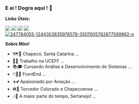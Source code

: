 ### E ai ! Dogra aqui ! 👋

<strong>Links Úteis:</strong>

<div> 
  <a href="https://www.youtube.com/douglaspwf" target="_blank"><img src="https://img.shields.io/badge/YouTube-FF0000?style=for-the-badge&logo=youtube&logoColor=white" target="_blank"></a>
  <a href="https://instagram.com/copperzera" target="_blank"><img src="https://img.shields.io/badge/-Instagram-%23E4405F?style=for-the-badge&logo=instagram&logoColor=white" target="_blank"></a>
 	<a href="https://www.twitch.tv/copperzera" target="_blank"><img src="https://img.shields.io/badge/Twitch-9146FF?style=for-the-badge&logo=twitch&logoColor=white" target="_blank"></a> 
  <a href = "mailto:douglaspwf10@uceff.edu.br"><img src="https://img.shields.io/badge/-Gmail-%23333?style=for-the-badge&logo=gmail&logoColor=white" target="_blank"></a> 
</div>
<div>
  <a href='https://postimg.cc/ZvbYLgHX' target='_blank'><img src='https://i.postimg.cc/ZvbYLgHX/247784055-1244303835976578-3507605782877569862-n.jpg' border='0' alt='247784055-1244303835976578-3507605782877569862-n'/></a>
  </div>


<strong>Sobre Mim!</strong>

- 🗺️📍  Chapecó, Santa Catarina ...
- 🧑‍💼 Trabalho na UCEFF ...
- 📚🎓 Cursando Análise e Desenvolvimento de Sistemas ...
- 🖱️👨‍💻  FrontEnd ...
- ✈️💕 Apaixonado por Aviação ...
- ⚽💚 Torcedor Colorado e Chapecoense ...
- 🎶🎻 A maior parte do tempo, Sertanejo! ...

